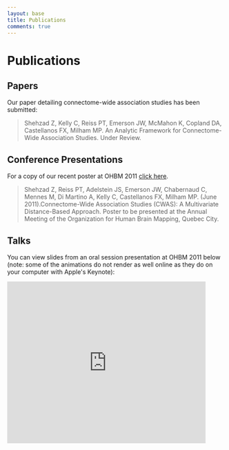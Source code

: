 ```yaml
---
layout: base
title: Publications
comments: true
---
```


# Publications

## Papers

Our paper detailing connectome-wide association studies has been submitted:

> Shehzad Z, Kelly C, Reiss PT, Emerson JW, McMahon K, Copland DA, Castellanos FX, Milham MP. An Analytic Framework for Connectome-Wide Association Studies. Under Review.

## Conference Presentations

For a copy of our recent poster at OHBM 2011 [click here](:hbm2011_cwas_poster.pdf).

> Shehzad Z, Reiss PT, Adelstein JS, Emerson JW, Chabernaud C, Mennes M, Di Martino A, Kelly C, Castellanos FX, Milham MP. (June 2011).Connectome-Wide Association Studies (CWAS): A Multivariate Distance-Based Approach. Poster to be presented at the Annual Meeting of the Organization for Human Brain Mapping, Quebec City.

## Talks

You can view slides from an oral session presentation at OHBM 2011 below (note: some of the animations do not render as well online as they do on your computer with Apple's Keynote):

<iframe frameborder='0' style='width:460px;height:375px;' src='http://public.iwork.com/embed/?d=Zarrar_OHBM2011_CWAS_Slides.key&a=p175863850&h=768&w=1024&sw=458'></iframe>
